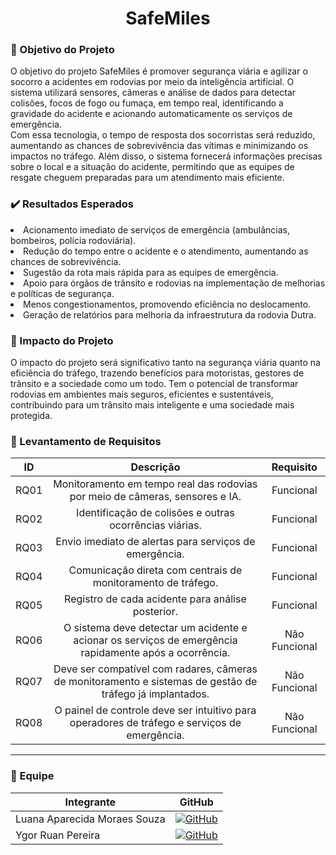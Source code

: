 <h1 align="center"> SafeMiles </h1>


### 🎯 Objetivo do Projeto
O objetivo do projeto SafeMiles é promover segurança viária e agilizar o socorro a acidentes em rodovias por meio da inteligência artificial. O sistema utilizará sensores, câmeras e análise de dados para detectar colisões, focos de fogo ou fumaça, em tempo real, identificando a gravidade do acidente e acionando automaticamente os serviços de emergência. <br>
Com essa tecnologia, o tempo de resposta dos socorristas será reduzido, aumentando as chances de sobrevivência das vítimas e minimizando os impactos no tráfego. Além disso, o sistema fornecerá informações precisas sobre o local e a situação do acidente, permitindo que as equipes de resgate cheguem preparadas para um atendimento mais eficiente. <br>

### ✔️ Resultados Esperados
<li> Acionamento imediato de serviços de emergência (ambulâncias, bombeiros, polícia rodoviária).</li>
<li>Redução do tempo entre o acidente e o atendimento, aumentando as chances de sobrevivência.</li>
<li>Sugestão da rota mais rápida para as equipes de emergência.</li>
<li>Apoio para órgãos de trânsito e rodovias na implementação de melhorias e políticas de segurança.</li>
<li>Menos congestionamentos, promovendo eficiência no deslocamento.</li>
<li>Geração de relatórios para melhoria da infraestrutura da rodovia Dutra.</li> 

### 🚀 Impacto do Projeto
O impacto do projeto será significativo tanto na segurança viária quanto na eficiência do tráfego, trazendo benefícios para motoristas, gestores de trânsito e a sociedade como um todo. Tem o potencial de transformar rodovias em ambientes mais seguros, eficientes e sustentáveis, contribuindo para um trânsito mais inteligente e uma sociedade mais protegida. 

### 📝 Levantamento de Requisitos

<a id="requisitos"></a>

<div align="center">

|          ID           |                     Descrição                      |         Requisito          |
| :-------------------: | :----------------------------------------------------------: | :-------------: |
| RQ01 | Monitoramento em tempo real das rodovias por meio de câmeras, sensores e IA. |Funcional|
| RQ02 | Identificação de colisões e outras ocorrências viárias. |Funcional|
| RQ03 |Envio imediato de alertas para serviços de emergência. |Funcional|
| RQ04 | Comunicação direta com centrais de monitoramento de tráfego. |Funcional|
| RQ05 | Registro de cada acidente para análise posterior. |Funcional|
| RQ06 | O sistema deve detectar um acidente e acionar os serviços de emergência rapidamente após a ocorrência. |Não Funcional|
| RQ07 |Deve ser compatível com radares, câmeras de monitoramento e sistemas de gestão de tráfego já implantados. |Não Funcional|
| RQ08 | O painel de controle deve ser intuitivo para operadores de tráfego e serviços de emergência.|Não Funcional|

---
</div>

### 👥 Equipe
| Integrante | GitHub | 
|---|---|
| Luana Aparecida Moraes Souza |  [![GitHub](https://img.shields.io/badge/GitHub-111217?style=flat-square&logo=github&logoColor=white)](https://github.com/luanaapms) | 
| Ygor Ruan Pereira |[![GitHub](https://img.shields.io/badge/GitHub-111217?style=flat-square&logo=github&logoColor=white)](https://github.com/YgorPereira) |




